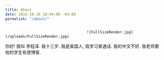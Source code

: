 ```yaml
---
title: About
date: 2016-10-16 16:04:00 -04:00
permalink: "/about/"
---
```


                                         ![FullSizeRender.jpg](/uploads/FullSizeRender.jpg)                                                             

你好! 我叫 李程泽. 我十三岁. 我是美国人, 我学习普通话. 我的中文不好. 我老师要他的学生有使博客.